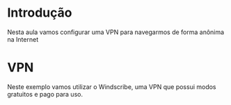 
# Introdução

Nesta aula vamos configurar uma VPN para navegarmos de forma anônima na Internet

# VPN

Neste exemplo vamos utilizar o Windscribe, uma VPN que possui modos gratuitos e pago para uso.